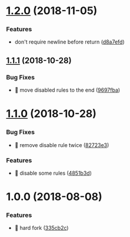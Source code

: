# [1.2.0](https://github.com/streamich/tslint-config-common/compare/v1.1.1...v1.2.0) (2018-11-05)


### Features

* don't require newline before return ([d8a7efd](https://github.com/streamich/tslint-config-common/commit/d8a7efd))

## [1.1.1](https://github.com/streamich/tslint-config-common/compare/v1.1.0...v1.1.1) (2018-10-28)


### Bug Fixes

* 🐛 move disabled rules to the end ([9697fba](https://github.com/streamich/tslint-config-common/commit/9697fba))

# [1.1.0](https://github.com/streamich/tslint-config-common/compare/v1.0.0...v1.1.0) (2018-10-28)


### Bug Fixes

* 🐛 remove disable rule twice ([82723e3](https://github.com/streamich/tslint-config-common/commit/82723e3))


### Features

* 🎸 disable some rules ([4851b3d](https://github.com/streamich/tslint-config-common/commit/4851b3d))

# 1.0.0 (2018-08-08)


### Features

* 🎸 hard fork ([335cb2c](https://github.com/streamich/tslint-config-common/commit/335cb2c))
